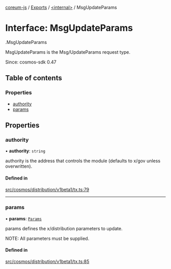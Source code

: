 [coreum-js](../README.md) / [Exports](../modules.md) / [<internal\>](../modules/internal_.md) / MsgUpdateParams

# Interface: MsgUpdateParams

[<internal>](../modules/internal_.md).MsgUpdateParams

MsgUpdateParams is the Msg/UpdateParams request type.

Since: cosmos-sdk 0.47

## Table of contents

### Properties

- [authority](internal_.MsgUpdateParams-2.md#authority)
- [params](internal_.MsgUpdateParams-2.md#params)

## Properties

### authority

• **authority**: `string`

authority is the address that controls the module (defaults to x/gov unless overwritten).

#### Defined in

[src/cosmos/distribution/v1beta1/tx.ts:79](https://github.com/CooperFoundation/coreum-js/blob/bdb622b/src/cosmos/distribution/v1beta1/tx.ts#L79)

___

### params

• **params**: [`Params`](../modules/internal_.md#params)

params defines the x/distribution parameters to update.

NOTE: All parameters must be supplied.

#### Defined in

[src/cosmos/distribution/v1beta1/tx.ts:85](https://github.com/CooperFoundation/coreum-js/blob/bdb622b/src/cosmos/distribution/v1beta1/tx.ts#L85)
